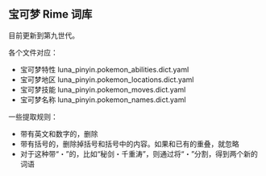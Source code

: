 ## 宝可梦 Rime 词库

目前更新到第九世代。  

各个文件对应：
- 宝可梦特性 luna_pinyin.pokemon_abilities.dict.yaml
- 宝可梦地区 luna_pinyin.pokemon_locations.dict.yaml
- 宝可梦技能 luna_pinyin.pokemon_moves.dict.yaml
- 宝可梦名称 luna_pinyin.pokemon_names.dict.yaml

一些提取规则：  
- 带有英文和数字的，删除
- 带有括号的，删除掉括号和括号中的内容。如果和已有的重叠，就忽略
- 对于这种带“・”的，比如“秘剑・千重涛”，则通过将“・”分割，得到两个新的词语
